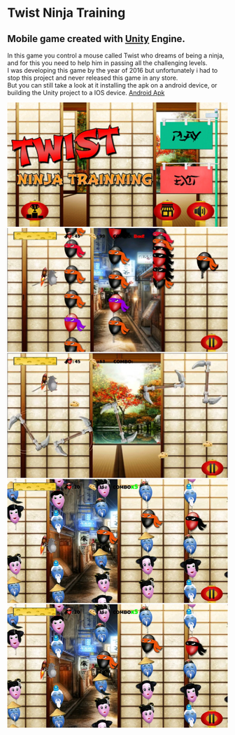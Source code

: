 # Twist Ninja Training
## Mobile game created with [Unity](https://unity.com/) Engine. 

In this game you control a mouse called Twist who dreams of being a ninja, and for this you need to help him in passing all the challenging levels.  
I was developing this game by the year of 2016 but unfortunately i had to stop this project and never released this game in any store.  
But you can still take a look at it installing the apk on a android device, or building the Unity project to a IOS device.
[Android Apk](dist/)

![Print 1](dist/print_1.jpg)
![Print 2](dist/print_2.jpg)
![Print 3](dist/print_3.jpg)
![Print 4](dist/print_4.jpg)
![Print 5](dist/print_4.jpg)
